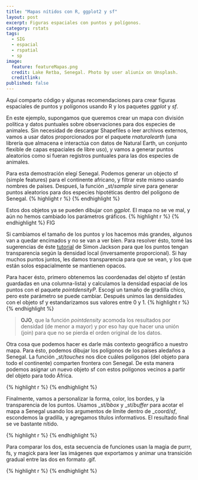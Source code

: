 ```yaml
---
title: "Mapas nítidos con R, ggplot2 y sf"
layout: post
excerpt: Figuras espaciales con puntos y polígonos.
category: rstats
tags:
  - SIG
  - espacial
  - rspatial
  - sp
image: 
  feature: featureMapas.png
  credit: Lake Retba, Senegal. Photo by user aliunix on Unsplash.
  creditlink: 
published: false
---
```


Aquí comparto código y algunas recomendaciones para crear figuras espaciales de puntos y polígonos usando R y los paquetes _ggplot_ y _sf_. 

En este ejemplo, supongamos que queremos crear un mapa con división política y datos puntuales sobre observaciones para dos especies de animales. Sin necesidad de descargar Shapefiles o leer archivos externos, vamos a usar datos proporcionados por el paquete _rnaturalearth_ (una librería que almacena e interactúa con datos de Natural Earth, un conjunto flexible de capas espaciales de libre uso), y vamos a generar puntos aleatorios como si fueran registros puntuales para las dos especies de animales. 

Para esta demostración elegí Senegal. Podemos generar un objecto sf (simple features) para el continente africano, y filtrar este mismo usando nombres de países. Despueś, la función _st/_sample_ sirve para generar puntos aleatorios para dos especies hipotéticas dentro del polígono de Senegal. 
{% highlight r %}
{% endhighlight %}

Estos dos objetos ya se pueden dibujar con _ggplot_. El mapa no se ve mal, y aún no hemos cambiado los parámetros gráficos. 
{% highlight r %}
{% endhighlight %}
FIG

Si cambiamos el tamaño de los puntos y los hacemos más grandes, algunos van a quedar encimados y no se van a ver bien. Para resolver ésto, tomé las sugerencias de éste [tutorial](https://drsimonj.svbtle.com/pretty-scatter-plots-with-ggplot2) de Simon Jackson para que los puntos tengan transparencia según la densidad local (inversamente proporcional). Si hay muchos puntos juntos, les damos transparencia para que se vean, y los que están solos espacialmente se mantienen opacos. 

Para hacer ésto, primero obtenemos las coordenadas del objeto sf (están guardadas en una columna-lista) y calculamos la densidad espacial de los puntos con el paquete _pointdensityP_. Escogí un tamaño de gradilla chico, pero este parámetro se puede cambiar. Después unimos las densidades con el objeto sf y estandarizamos sus valores entre 0 y 1. 
{% highlight r %}
{% endhighlight %}

> **OJO**, que la función _pointdensity_ acomoda los resultados por densidad (de menor a mayor) y por eso hay que hacer una unión (join) para que no se pierda el orden original de los datos.  

Otra cosa que podemos hacer es darle más contexto geográfico a nuestro mapa. Para ésto, podemos dibujar los polígonos de los países aledaños a Senegal. La función _st/_touches_ nos dice cuáles polígonos (del objeto para todo el continente) comparten frontera con Senegal. De esta manera podemos asignar un nuevo objeto sf con estos polígonos vecinos a partir del objeto para todo África. 

{% highlight r %}
{% endhighlight %}

Finalmente, vamos a personalizar la forma, color, los bordes, y la transparencia de los puntos. Usamos _st/_bbox_ y _st/_buffer_ para acotar el mapa a Senegal usando los argumentos de límite dentro de _coord/_sf_, escondemos la gradilla, y agregamos títulos informativos. El resultado final se ve bastante nítido. 

{% highlight r %}
{% endhighlight %}

Para comparar los dos, esta secuencia de funciones usan la magia de purrr, fs, y magick para leer las imágenes que exportamos y animar una transición gradual entre las dos en formato .gif. 

{% highlight r %}
{% endhighlight %}
